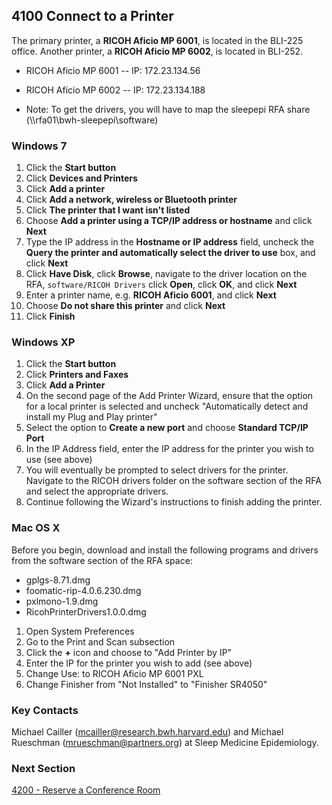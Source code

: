 ## 4100 Connect to a Printer

The primary printer, a **RICOH Aficio MP 6001**, is located in the BLI-225 office. Another printer, a **RICOH Aficio MP 6002**, is located in BLI-252.

* RICOH Aficio MP 6001 -- IP: 172.23.134.56
* RICOH Aficio MP 6002 -- IP: 172.23.134.188

* Note: To get the drivers, you will have to map the sleepepi RFA share (\\\\rfa01\\bwh-sleepepi\\software)

### Windows 7


1. Click the **Start button**
2. Click **Devices and Printers**
3. Click **Add a printer**
4. Click **Add a network, wireless or Bluetooth printer**
5. Click **The printer that I want isn't listed**
6. Choose **Add a printer using a TCP/IP address or hostname** and click **Next**
7. Type the IP address in the **Hostname or IP address** field, uncheck the **Query the printer and automatically select the driver to use** box, and click **Next**
8. Click **Have Disk**, click **Browse**, navigate to the driver location on the RFA, `software/RICOH Drivers` click **Open**, click **OK**, and click **Next**
9. Enter a printer name, e.g. **RICOH Aficio 6001**, and click **Next**
10. Choose **Do not share this printer** and click **Next**
11. Click **Finish**


### Windows XP

1. Click the **Start button**
2. Click **Printers and Faxes**
3. Click **Add a Printer**
4. On the second page of the Add Printer Wizard, ensure that the option for a local printer is selected and uncheck "Automatically detect and install my Plug and Play printer"
5. Select the option to **Create a new port** and choose **Standard TCP/IP Port**
6. In the IP Address field, enter the IP address for the printer you wish to use (see above)
7. You will eventually be prompted to select drivers for the printer. Navigate to the RICOH drivers folder on the software section of the RFA and select the appropriate drivers.
8. Continue following the Wizard's instructions to finish adding the printer.


### Mac OS X

Before you begin, download and install the following programs and drivers from the software section of the RFA space:

* gplgs-8.71.dmg
* foomatic-rip-4.0.6.230.dmg
* pxlmono-1.9.dmg
* RicohPrinterDrivers1.0.0.dmg


1. Open System Preferences
2. Go to the Print and Scan subsection
3. Click the **+** icon and choose to "Add Printer by IP"
4. Enter the IP for the printer you wish to add (see above)
5. Change Use: to RICOH Aficio MP 6001 PXL
6. Change Finisher from "Not Installed" to "Finisher SR4050"


### Key Contacts

Michael Cailler (mcailler@research.bwh.harvard.edu) and Michael Rueschman (mrueschman@partners.org) at Sleep Medicine Epidemiology.


### Next Section

[4200 - Reserve a Conference Room](https://github.com/sleepepi/howto/blob/master/4000-local-resources/4200-reserve-a-conference-room.md)
